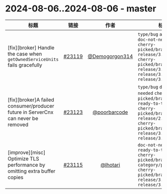 # 2024-08-06..2024-08-06 - master
| 标题 | 链接 | 作者 | 标签 |
| - | :--: | :--: | - |
| [fix][broker] Handle the case when `getOwnedServiceUnits` fails gracefully | [#23119](https://github.com/apache/pulsar/pull/23119) | [@Demogorgon314](https://github.com/Demogorgon314) | `type/bug` `area/broker` `doc-not-needed` `cherry-picked/branch-3.0` `release/3.1.4` `cherry-picked/branch-3.3` `release/3.2.5` `release/3.0.7` `release/3.3.2`  | 
| [fix][broker]A failed consumer/producer future in ServerCnx can never be removed | [#23123](https://github.com/apache/pulsar/pull/23123) | [@poorbarcode](https://github.com/poorbarcode) | `type/bug` `doc-not-needed` `cherry-picked/branch-2.11` `ready-to-test` `cherry-picked/branch-3.0` `release/2.11.5` `cherry-picked/branch-3.3` `release/3.0.7` `release/3.3.2`  | 
| [improve][misc] Optimize TLS performance by omitting extra buffer copies | [#23115](https://github.com/apache/pulsar/pull/23115) | [@lhotari](https://github.com/lhotari) | `doc-not-needed` `ready-to-test` `cherry-picked/branch-3.0` `category/performance` `cherry-picked/branch-3.3` `release/3.0.7` `release/3.3.2`  | 
